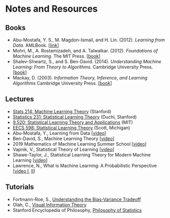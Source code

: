 # Notes and Resources

## Books

- Abu-Mostafa, Y. S., M. Magdon-Ismail, and H. Lin. (2012). *Learning from Data*. AMLBook. [[link](https://work.caltech.edu/telecourse.html)]
- Mohri, M., A. Rostamizadeh, and A. Talwalkar. (2012). *Foundations of Machine Learning*. The MIT Press. [[book](https://cs.nyu.edu/~mohri/mlbook/)]
- Shalev-Shwartz, S., and S. Ben-David. (2014). *Understanding Machine Learning: From Theory to Algorithms*. Cambridge University Press. [[book](https://www.cs.huji.ac.il/w~shais/UnderstandingMachineLearning/)]
- Mackay, D. (2003). *‌Information Theory, Inference, and Learning Algorithms* Cambridge University Press. [[book](http://www.inference.org.uk/mackay/itila/book.html)]

## Lectures

- [Stats 214: Machine Learning Theory](http://web.stanford.edu/class/stats214/) (Stanford)
- [Statistics 231: Statistical Learning Theory](https://web.stanford.edu/class/cs229t/2017/lectures.html) (Duchi, Stanford)
- [9.520: Statistical Learning Theory and Applications](https://www.mit.edu/~9.520/fall19/) (MIT)
- [EECS 598: Statistical Learning Theory](https://web.eecs.umich.edu/~cscott/past_courses/eecs598w14/index.html) (Scott, Michigan)
- Abu-Mostafa, Y., Learning from Data [[video](https://www.youtube.com/playlist?list=PLD63A284B7615313A)]
- Ben-David, S., Machine Learning Theory [[video](https://www.youtube.com/playlist?list=PLPW2keNyw-usgvmR7FTQ3ZRjfLs5jT4BO)]
- 2019 Mathematics of Machine Learning Summer School [[video](https://www.youtube.com/playlist?list=PLTPQEx-31JXhguCush5J7OGnEORofoCW9)]
- Vapnik, V., Statistical Theory of Learning [[video](https://www.youtube.com/watch?v=Ow25mjFjSmg)]
- Shawe-Taylor, J., Statistical Learning Theory for Modern Machine Learning [[video](https://www.youtube.com/watch?v=6hLsS-rbCgQ)]
- Lawrence, N., What is Machine Learning: A Probabilistic Perspective [[video I](https://www.youtube.com/watch?v=rcZHO2Lyd8Q), [II](https://www.youtube.com/watch?v=4FAZdCcj3MA)]

## Tutorials

- Fortmann-Roe, S., [Understanding the Bias-Variance Tradeoff](http://scott.fortmann-roe.com/docs/BiasVariance.html)
- Olah, C., [Visual Information Theory](https://colah.github.io/posts/2015-09-Visual-Information/)
- Stanford Encyclopedia of Philosophy, [Philosophy of Statistics](https://plato.stanford.edu/entries/statistics/)

